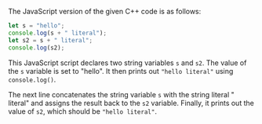 The JavaScript version of the given C++ code is as follows:

```javascript
let s = "hello";
console.log(s + " literal");
let s2 = s + " literal";
console.log(s2);
```

This JavaScript script declares two string variables `s` and `s2`. The value of the `s` variable is set to "hello". It then prints out `"hello literal"` using `console.log()`.

The next line concatenates the string variable `s` with the string literal " literal" and assigns the result back to the `s2` variable. Finally, it prints out the value of `s2`, which should be `"hello literal"`.
